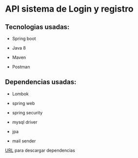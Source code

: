 # API sistema de Login y registro

## Tecnologias usadas:
- Spring boot

- Java 8

- Maven

- Postman


## Dependencias usadas:
- Lombok

- spring web

- spring security

- mysql driver

- jpa

- mail sender


[URL](https://start.spring.io/#!type=maven-project&language=java&platformVersion=2.5.4&packaging=jar&jvmVersion=16&groupId=com.example&artifactId=demo&name=demo&description=Demo%20project%20for%20Spring%20Boot&packageName=com.example.demo&dependencies=lombok,web,security,mysql,data-jpa,mail) para descargar dependencias



